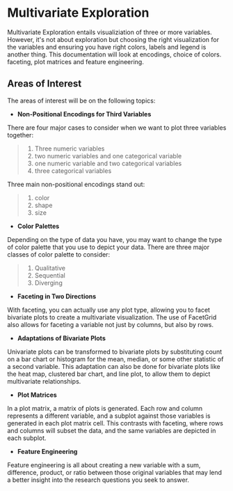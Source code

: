 # Multivariate Exploration
Multivariate Exploration entails visualiziation of three or more variables. However, it's not about exploration but choosing the right visualization for the variables and ensuring you have right colors, labels and legend is another thing. This documentation will look at encodings, choice of colors. faceting, plot matrices and feature engineering.

## Areas of Interest
The areas of interest will be on the following topics:
* **Non-Positional Encodings for Third Variables**

There are four major cases to consider when we want to plot three variables together:
> 1. Three numeric variables
> 2. two numeric variables and one categorical variable
> 3. one numeric variable and two categorical variables
> 4. three categorical variables

Three main non-positional encodings stand out:
> 1. color
> 2. shape
> 3. size


* **Color Palettes**

Depending on the type of data you have, you may want to change the type of color palette that you use to depict your data. There are three major classes of color palette to consider:
> 1. Qualitative
> 2. Sequential
> 3. Diverging

* **Faceting in Two Directions**

With faceting, you can actually use any plot type, allowing you to facet bivariate plots to create a multivariate visualization. The use of FacetGrid also allows for faceting a variable not just by columns, but also by rows.

* **Adaptations of Bivariate Plots**

Univariate plots can be transformed to bivariate plots by substituting count on a bar chart or histogram for the mean, median, or some other statistic of a second variable. This adaptation can also be done for bivariate plots like the heat map, clustered bar chart, and line plot, to allow them to depict multivariate relationships.

* **Plot Matrices**

In a plot matrix, a matrix of plots is generated. Each row and column represents a different variable, and a subplot against those variables is generated in each plot matrix cell. This contrasts with faceting, where rows and columns will subset the data, and the same variables are depicted in each subplot.

* **Feature Engineering**

Feature engineering is all about creating a new variable with a sum, difference, product, or ratio between those original variables that may lend a better insight into the research questions you seek to answer.
